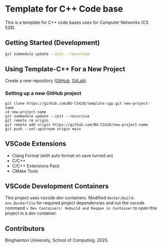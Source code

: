 # Template for C++ Code base

This is a template for C++ code bases uses for Computer Networks (CS 528). 

## Getting Started (Development)

```bash
git submodule update --init --recursive
```

## Using Template-C++ For a New Project

Create a new repository ([GitHub](https://docs.github.com/en/repositories/creating-and-managing-repositories/quickstart-for-repositories), [GitLab](https://docs.gitlab.com/user/project/repository/))

### Setting up a new GitHub project
```
git clone https://github.com/BU-CS428/template-cpp.git new-project-name
cd new-project-name
git submodule update --init --recursive
git remote rm origin
git remote add origin https://github.com/BU-CS428/new-project-name
git push --set-upstream origin main
```

## VSCode Extensions
* Clang Format (with auto format on save turned on)
* C/C++
* C/C++ Extensions Pack
* CMake Tools

## VSCode Development Containers

This project uses vscode dev containers. Modified `docker/build-env.Dockerfile` for required project dependencies and run the vscode command `> Dev Containers: Rebuild and Reopen in Container` to open this project in a dev container. 

## Contributors

Binghamton University, School of Computing. 2025. 